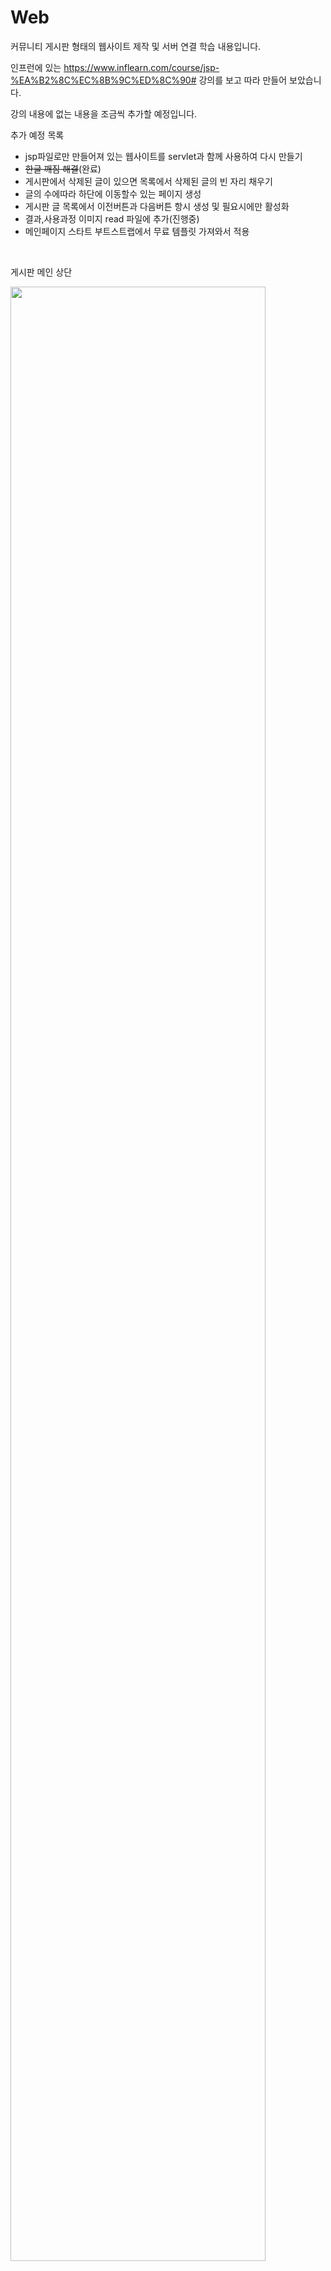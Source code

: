 # Web
커뮤니티 게시판 형태의 웹사이트 제작 및 서버 연결 학습 내용입니다.

인프런에 있는 https://www.inflearn.com/course/jsp-%EA%B2%8C%EC%8B%9C%ED%8C%90# 강의를 보고 따라 만들어 보았습니다.

강의 내용에 없는 내용을 조금씩 추가할 예정입니다. 

추가 예정 목록 
<ul>
              <li>jsp파일로만 만들어져 있는 웹사이트를 servlet과 함께 사용하여 다시 만들기</li>
              <li><del>한글 깨짐 해결</del>(완료)</li>
              <li>게시판에서 삭제된 글이 있으면 목록에서 삭제된 글의 빈 자리 채우기</li>
              <li>글의 수에따라 하단에 이동할수 있는 페이지 생성</li>
              <li>게시판 글 목록에서 이전버튼과 다음버튼 항시 생성 및 필요시에만 활성화</li>
              <li>결과,사용과정 이미지 read 파일에 추가(진행중)</li>
              <li>메인페이지 스타트 부트스트랩에서 무료 템플릿 가져와서 적용</li>
</ul>
<div>
<br>
<p>게시판 메인 상단</p> 
<img src="https://user-images.githubusercontent.com/64457575/81181968-2a1dc480-8fe8-11ea-9919-9eb6cfa66c7e.PNG" width=90%></img>
<br>
<br>
<p>게시판 메인 하단</p> 
<img src="https://user-images.githubusercontent.com/64457575/81182422-b8924600-8fe8-11ea-847a-46bf5334774c.PNG" width=90%></img>
<br>
<br>
<p>로그인 전 메인</p> 
<img src="https://user-images.githubusercontent.com/64457575/81182475-c9db5280-8fe8-11ea-94b9-2402e3b54730.PNG" width=90%></img>
<br>
<br>
<p>로그인 버튼 클릭 시 로그인 화면이동</p> 
<img src="https://user-images.githubusercontent.com/64457575/81182528-da8bc880-8fe8-11ea-84f4-15cc783788dd.PNG" width=90%></img>
<br>
<br>
<p>로그인 상태 메인</p> 
<img src="https://user-images.githubusercontent.com/64457575/81182568-eb3c3e80-8fe8-11ea-85ec-947d41fc026d.PNG" width=90%></img>
<br>
<br>
<p>회원가입 버튼 클릭 시 회원가입 화면이동 </p> 
<img src="https://user-images.githubusercontent.com/64457575/81182590-f42d1000-8fe8-11ea-9e29-d8d2e5e0debe.PNG" width=90%></img>
<br>
<br>
<p>게시판 다음버튼 활성화 상태</p> 
<img src="https://user-images.githubusercontent.com/64457575/81182627-01e29580-8fe9-11ea-95c5-dd6a9c20cadb.PNG" width=90%></img>
<br>
<br>
<p>게시판 이전버튼 활성화 상태</p> 
<img src="https://user-images.githubusercontent.com/64457575/81182650-0c049400-8fe9-11ea-8b1b-3ddbb70b8b05.PNG" width=90%></img>
<br>
<br>
<p>게시판 글 내용으로 이동</p> 
<img src="https://user-images.githubusercontent.com/64457575/81182679-1888ec80-8fe9-11ea-89c3-926a9ded5e4e.PNG" width=90%></img>
<br>
<br>
<p>게시판 글 쓰기 버튼 클릭</p> 
<img src="https://user-images.githubusercontent.com/64457575/81182762-39514200-8fe9-11ea-95c6-31790804cc6f.PNG" width=90%></img>
<br>
<br>
<p>게시판 글 수정버튼 클릭</p> 
<img src="https://user-images.githubusercontent.com/64457575/81182726-2dfe1680-8fe9-11ea-8007-d700817bb6d1.PNG" width=90%></img>
<br>
<br>
<p>게시판 글 삭제버튼 클릭</p> 
<img src="https://user-images.githubusercontent.com/64457575/81182705-250d4500-8fe9-11ea-8388-1cc79cd43211.PNG" width=90%></img>
<br>
<br>
</div>

